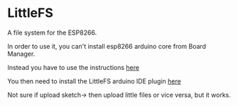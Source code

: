 # LittleFS

A file system for the ESP8266.

In order to use it, you can't install esp8266 arduino core from Board Manager.

Instead you have to use the instructions [here](https://arduino-esp8266.readthedocs.io/en/latest/installing.html#using-git-version)

You then need to install the LittleFS arduino IDE plugin [here](https://github.com/earlephilhower/arduino-esp8266littlefs-plugin)

Not sure if upload sketch-> then upload little files or vice versa, but it works.
